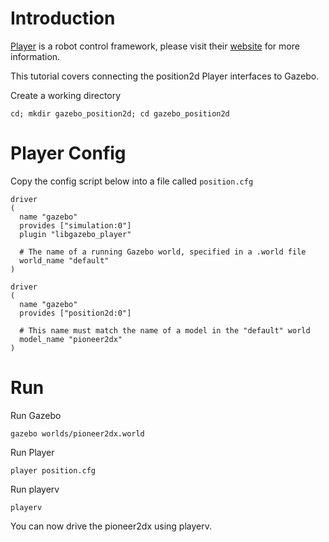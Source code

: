 # Introduction

[Player](http://playerstage.sourceforge.net) is a robot control framework,
please visit their [website](http://playerstage.sourceforge.net) for more
information.

This tutorial covers connecting the position2d Player interfaces to Gazebo. 

Create a working directory

~~~
cd; mkdir gazebo_position2d; cd gazebo_position2d
~~~

# Player Config

Copy the config script below into a file called `position.cfg`

~~~
driver
(
  name "gazebo"
  provides ["simulation:0"]
  plugin "libgazebo_player"

  # The name of a running Gazebo world, specified in a .world file
  world_name "default"
)

driver
(
  name "gazebo"
  provides ["position2d:0"]

  # This name must match the name of a model in the "default" world
  model_name "pioneer2dx"
)
~~~

# Run

Run Gazebo

~~~
gazebo worlds/pioneer2dx.world
~~~

Run Player

~~~
player position.cfg
~~~

Run playerv

~~~
playerv
~~~

You can now drive the pioneer2dx using playerv.
